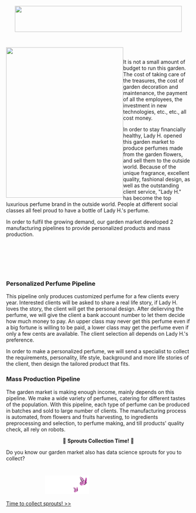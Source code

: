 <p align="center">
<img src="https://github.com/lady-h-world/My_Garden/blob/main/images/Garden_Market_images/title.png" width="456" height="71" />
</p>

#

<p>
<img align="left" src="https://github.com/lady-h-world/My_Garden/blob/main/images/Garden_Market_images/garden_market.png" width="320" height="410" />
<p>&nbsp;</p>

It is not a small amount of budget to run this garden. The cost of taking care of the treasures, the cost of garden decoration and maintenance, the payment of all the employees, the investment in new technologies, etc., etc., all cost money.

In order to stay financially healthy, Lady H. opened this garden market to produce perfumes made from the garden flowers, and sell them to the outside world. Because of the unique fragrance, excellent quality, fashional design, as well as the outstanding client service, "Lady H." has become the top luxurious perfume brand in the outside world. People at different social classes all feel proud to have a bottle of Lady H.'s perfume.

In order to fulfil the growing demand, our garden market developed 2 manufacturing pipelines to provide personalized products and mass production.

</p>
<p>&nbsp;</p>
<p>&nbsp;</p>
&nbsp;

### Personalized Perfume Pipeline

This pipeline only produces customized perfume for a few clients every year. Interested clients will be asked to share a real life story, if Lady H. loves the story, the client will get the personal design. After delierving the perfume, we will give the client a bank account number to let them decide how much money to pay. An upper class may never get this perfume even if a big fortune is willing to be paid, a lower class may get the perfume even if only a few cents are available. The client selection all depends on Lady H.'s preference.

In order to make a personalized perfume, we will send a specialist to collect the requirements, personality, life style, background and more life stories of the client, then design the tailored product that fits.

### Mass Production Pipeline

The garden market is making enough income, mainly depends on this pipeline. We make a wide variety of perfumes, catering for different tastes of the population. With this pipeline, each type of perfume can be produced in batches and sold to large number of clients. The manufacturing process is automated, from flowers and fruits harvesting, to ingredients preprocessing and selection, to perfume making, and till products' quality check, all rely on robots. 

<p align="center">🌱 <b>Sprouts Collection Time!</b> 🌱</p>

Do you know our garden market also has data science sprouts for you to collect?

#
<p align="left">
  &nbsp;&nbsp;&nbsp;&nbsp;&nbsp;&nbsp;&nbsp;&nbsp;&nbsp;&nbsp;&nbsp;&nbsp;&nbsp;&nbsp;&nbsp;&nbsp;&nbsp;&nbsp;&nbsp;&nbsp;&nbsp;&nbsp;&nbsp;&nbsp;&nbsp;&nbsp;
<img src="https://github.com/lady-h-world/My_Garden/blob/main/images/follow_us.png" width="120" height="50" />
</p>

[Time to collect sprouts! >>][1]


[1]:https://github.com/lady-h-world/My_Garden/blob/main/reading_pages/Garden_Market/mini_pipeline1.md
